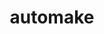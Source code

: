 ---
title: "automake"
layout: cache
categories: [package, develop-2024-03-03]
meta: {"versions": ["1.15.1", "1.16.5"], "compilers": ["apple-clang@=15.0.0", "cce@=15.0.1", "gcc@=10.3.0", "gcc@=11.1.0", "gcc@=11.4.0", "gcc@=12.3.0", "gcc@=7.3.1", "gcc@=7.5.0", "gcc@=9.4.0", "oneapi@=2024.0.0"], "oss": ["amzn2", "rhel8", "sle_hpc15", "ubuntu18.04", "ubuntu20.04", "ubuntu22.04", "ventura"], "platforms": ["darwin", "linux"], "targets": ["aarch64", "neoverse_n1", "neoverse_v1", "neoverse_v2", "ppc64le", "x86_64_v3", "x86_64_v4", "zen4"], "stacks": ["aws-isc", "aws-isc-aarch64", "build_systems", "data-vis-sdk", "developer-tools", "e4s", "e4s-cray-rhel", "e4s-cray-sles", "e4s-neoverse-v2", "e4s-neoverse_v1", "e4s-oneapi", "e4s-power", "e4s-rocm-external", "ml-darwin-aarch64-mps", "ml-linux-x86_64-cpu", "ml-linux-x86_64-cuda", "ml-linux-x86_64-rocm", "radiuss", "radiuss-aws", "radiuss-aws-aarch64", "root", "tutorial"], "num_specs": 15, "num_specs_by_stack": {"root": 15, "ml-darwin-aarch64-mps": 1, "aws-isc-aarch64": 2, "radiuss-aws-aarch64": 2, "aws-isc": 1, "radiuss-aws": 1, "e4s-cray-rhel": 1, "e4s-cray-sles": 1, "e4s-power": 1, "radiuss": 2, "developer-tools": 1, "build_systems": 1, "data-vis-sdk": 1, "e4s-neoverse_v1": 1, "e4s-neoverse-v2": 1, "e4s": 1, "e4s-rocm-external": 1, "ml-linux-x86_64-rocm": 1, "ml-linux-x86_64-cpu": 1, "ml-linux-x86_64-cuda": 1, "tutorial": 2, "e4s-oneapi": 1}}
spec_details: [{"hash": "suth4g3ig5uyrhlae6pgn3ca2lnju7e4", "compiler": "apple-clang@=15.0.0", "versions": ["1.16.5"], "os": "ventura", "platform": "darwin", "target": "aarch64", "variants": ["build_system=autotools"], "stacks": ["root", "ml-darwin-aarch64-mps"], "size": "-", "tarball": "https://binaries.spack.io/develop-2024-03-03/build_cache/darwin-ventura-aarch64/apple-clang-15.0.0/automake-1.16.5/darwin-ventura-aarch64-apple-clang-15.0.0-automake-1.16.5-suth4g3ig5uyrhlae6pgn3ca2lnju7e4.spack"}, {"hash": "ghfidk3m4au5iubpakl63mjhgqlqs3t6", "compiler": "gcc@=7.3.1", "versions": ["1.16.5"], "os": "amzn2", "platform": "linux", "target": "aarch64", "variants": ["build_system=autotools"], "stacks": ["aws-isc-aarch64", "root", "radiuss-aws-aarch64"], "size": "-", "tarball": "https://binaries.spack.io/develop-2024-03-03/build_cache/linux-amzn2-aarch64/gcc-7.3.1/automake-1.16.5/linux-amzn2-aarch64-gcc-7.3.1-automake-1.16.5-ghfidk3m4au5iubpakl63mjhgqlqs3t6.spack"}, {"hash": "fdlw4pnw65563z752neevbxnj5dvx4il", "compiler": "gcc@=7.3.1", "versions": ["1.16.5"], "os": "amzn2", "platform": "linux", "target": "neoverse_n1", "variants": ["build_system=autotools"], "stacks": ["aws-isc-aarch64", "root", "radiuss-aws-aarch64"], "size": "-", "tarball": "https://binaries.spack.io/develop-2024-03-03/build_cache/linux-amzn2-neoverse_n1/gcc-7.3.1/automake-1.16.5/linux-amzn2-neoverse_n1-gcc-7.3.1-automake-1.16.5-fdlw4pnw65563z752neevbxnj5dvx4il.spack"}, {"hash": "7o2nz7c6rppypt2ffpjv2zpodiouubxy", "compiler": "gcc@=7.3.1", "versions": ["1.16.5"], "os": "amzn2", "platform": "linux", "target": "x86_64_v3", "variants": ["build_system=autotools"], "stacks": ["root", "aws-isc", "radiuss-aws"], "size": "-", "tarball": "https://binaries.spack.io/develop-2024-03-03/build_cache/linux-amzn2-x86_64_v3/gcc-7.3.1/automake-1.16.5/linux-amzn2-x86_64_v3-gcc-7.3.1-automake-1.16.5-7o2nz7c6rppypt2ffpjv2zpodiouubxy.spack"}, {"hash": "d5bcxe5vbtgh4onfv34nhoboo3mh37xw", "compiler": "cce@=15.0.1", "versions": ["1.16.5"], "os": "rhel8", "platform": "linux", "target": "zen4", "variants": ["build_system=autotools"], "stacks": ["root", "e4s-cray-rhel"], "size": "-", "tarball": "https://binaries.spack.io/develop-2024-03-03/build_cache/linux-rhel8-zen4/cce-15.0.1/automake-1.16.5/linux-rhel8-zen4-cce-15.0.1-automake-1.16.5-d5bcxe5vbtgh4onfv34nhoboo3mh37xw.spack"}, {"hash": "qrl4wjcbzu547jsyvked7lkm64hvpyys", "compiler": "gcc@=10.3.0", "versions": ["1.16.5"], "os": "sle_hpc15", "platform": "linux", "target": "x86_64_v4", "variants": ["build_system=autotools"], "stacks": ["root", "e4s-cray-sles"], "size": "-", "tarball": "https://binaries.spack.io/develop-2024-03-03/build_cache/linux-sle_hpc15-x86_64_v4/gcc-10.3.0/automake-1.16.5/linux-sle_hpc15-x86_64_v4-gcc-10.3.0-automake-1.16.5-qrl4wjcbzu547jsyvked7lkm64hvpyys.spack"}, {"hash": "ztaicro4w467g6g3x7mei2fhtgdfr5nt", "compiler": "gcc@=9.4.0", "versions": ["1.16.5"], "os": "ubuntu20.04", "platform": "linux", "target": "ppc64le", "variants": ["build_system=autotools"], "stacks": ["root", "e4s-power"], "size": "-", "tarball": "https://binaries.spack.io/develop-2024-03-03/build_cache/linux-ubuntu20.04-ppc64le/gcc-9.4.0/automake-1.16.5/linux-ubuntu20.04-ppc64le-gcc-9.4.0-automake-1.16.5-ztaicro4w467g6g3x7mei2fhtgdfr5nt.spack"}, {"hash": "a55ysujljizsd2gzwgc43vry6buqy3d2", "compiler": "gcc@=7.5.0", "versions": ["1.15.1"], "os": "ubuntu18.04", "platform": "linux", "target": "x86_64_v3", "variants": ["build_system=autotools"], "stacks": ["root", "radiuss"], "size": "-", "tarball": "https://binaries.spack.io/develop-2024-03-03/build_cache/linux-ubuntu18.04-x86_64_v3/gcc-7.5.0/automake-1.15.1/linux-ubuntu18.04-x86_64_v3-gcc-7.5.0-automake-1.15.1-a55ysujljizsd2gzwgc43vry6buqy3d2.spack"}, {"hash": "qwv3xct426m6tshygpk4kslvrsymck55", "compiler": "gcc@=7.5.0", "versions": ["1.16.5"], "os": "ubuntu18.04", "platform": "linux", "target": "x86_64_v3", "variants": ["build_system=autotools"], "stacks": ["root", "developer-tools", "radiuss", "build_systems"], "size": "-", "tarball": "https://binaries.spack.io/develop-2024-03-03/build_cache/linux-ubuntu18.04-x86_64_v3/gcc-7.5.0/automake-1.16.5/linux-ubuntu18.04-x86_64_v3-gcc-7.5.0-automake-1.16.5-qwv3xct426m6tshygpk4kslvrsymck55.spack"}, {"hash": "mwcenktxh45cy5wh2hps3mpr22cdbjid", "compiler": "gcc@=11.1.0", "versions": ["1.16.5"], "os": "ubuntu20.04", "platform": "linux", "target": "x86_64_v3", "variants": ["build_system=autotools"], "stacks": ["root", "data-vis-sdk"], "size": "-", "tarball": "https://binaries.spack.io/develop-2024-03-03/build_cache/linux-ubuntu20.04-x86_64_v3/gcc-11.1.0/automake-1.16.5/linux-ubuntu20.04-x86_64_v3-gcc-11.1.0-automake-1.16.5-mwcenktxh45cy5wh2hps3mpr22cdbjid.spack"}, {"hash": "ac3ti6bg3oix6ya7x4vfuyo5m7twf44o", "compiler": "gcc@=11.4.0", "versions": ["1.16.5"], "os": "ubuntu22.04", "platform": "linux", "target": "neoverse_v1", "variants": ["build_system=autotools"], "stacks": ["root", "e4s-neoverse_v1"], "size": "-", "tarball": "https://binaries.spack.io/develop-2024-03-03/build_cache/linux-ubuntu22.04-neoverse_v1/gcc-11.4.0/automake-1.16.5/linux-ubuntu22.04-neoverse_v1-gcc-11.4.0-automake-1.16.5-ac3ti6bg3oix6ya7x4vfuyo5m7twf44o.spack"}, {"hash": "7vx3j5qrsyuffkmw3jvvvaasn5nrjtaf", "compiler": "gcc@=11.4.0", "versions": ["1.16.5"], "os": "ubuntu22.04", "platform": "linux", "target": "neoverse_v2", "variants": ["build_system=autotools"], "stacks": ["root", "e4s-neoverse-v2"], "size": "-", "tarball": "https://binaries.spack.io/develop-2024-03-03/build_cache/linux-ubuntu22.04-neoverse_v2/gcc-11.4.0/automake-1.16.5/linux-ubuntu22.04-neoverse_v2-gcc-11.4.0-automake-1.16.5-7vx3j5qrsyuffkmw3jvvvaasn5nrjtaf.spack"}, {"hash": "qkv54hdxc327swugtqtla3bktykcvsqj", "compiler": "gcc@=11.4.0", "versions": ["1.16.5"], "os": "ubuntu22.04", "platform": "linux", "target": "x86_64_v3", "variants": ["build_system=autotools"], "stacks": ["e4s", "e4s-rocm-external", "ml-linux-x86_64-rocm", "ml-linux-x86_64-cpu", "ml-linux-x86_64-cuda", "root", "tutorial"], "size": "-", "tarball": "https://binaries.spack.io/develop-2024-03-03/build_cache/linux-ubuntu22.04-x86_64_v3/gcc-11.4.0/automake-1.16.5/linux-ubuntu22.04-x86_64_v3-gcc-11.4.0-automake-1.16.5-qkv54hdxc327swugtqtla3bktykcvsqj.spack"}, {"hash": "lo73lpgzmhzeub6hoxcvoawcus2j6jnx", "compiler": "oneapi@=2024.0.0", "versions": ["1.16.5"], "os": "ubuntu22.04", "platform": "linux", "target": "x86_64_v3", "variants": ["build_system=autotools"], "stacks": ["root", "e4s-oneapi"], "size": "-", "tarball": "https://binaries.spack.io/develop-2024-03-03/build_cache/linux-ubuntu22.04-x86_64_v3/oneapi-2024.0.0/automake-1.16.5/linux-ubuntu22.04-x86_64_v3-oneapi-2024.0.0-automake-1.16.5-lo73lpgzmhzeub6hoxcvoawcus2j6jnx.spack"}, {"hash": "uwocim2o5kuekg77gdnfzoxyensvtbs3", "compiler": "gcc@=12.3.0", "versions": ["1.16.5"], "os": "ubuntu22.04", "platform": "linux", "target": "x86_64_v3", "variants": ["build_system=autotools"], "stacks": ["root", "tutorial"], "size": "-", "tarball": "https://binaries.spack.io/develop-2024-03-03/build_cache/linux-ubuntu22.04-x86_64_v3/gcc-12.3.0/automake-1.16.5/linux-ubuntu22.04-x86_64_v3-gcc-12.3.0-automake-1.16.5-uwocim2o5kuekg77gdnfzoxyensvtbs3.spack"}]
---